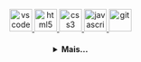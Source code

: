 

  <p align="center">
   <a href="https://code.visualstudio.com/">
      <img src="https://cdn.jsdelivr.net/gh/devicons/devicon/icons/vscode/vscode-original.svg" alt="vscode" width="40" height="40"/>
   </a>
   <a href="https://developer.mozilla.org/pt-BR/docs/Web/HTML">
      <img src="https://cdn.jsdelivr.net/gh/devicons/devicon/icons/html5/html5-plain.svg" alt="html5" width="40" height="40"/>
   </a>
   <a href="https://developer.mozilla.org/pt-BR/docs/Web/CSS">
      <img src="https://cdn.jsdelivr.net/gh/devicons/devicon/icons/css3/css3-plain.svg" alt="css3" width="40" height="40"/>
   </a>
   <a href="https://developer.mozilla.org/en-US/docs/Web/JavaScript">
      <img src="https://cdn.jsdelivr.net/gh/devicons/devicon/icons/javascript/javascript-original.svg" alt="javascript" width="40" height="40"/>
   </a>
   <a href="https://git-scm.com/">
      <img src="https://cdn.jsdelivr.net/gh/devicons/devicon/icons/git/git-original.svg" alt="git" width="40" height="40"/>
   </a>
</p>

<h4 align="center">
<details>
<summary>Mais...</summary>
<h1 align="center"><img src="https://media.giphy.com/media/hvRJCLFzcasrR4ia7z/giphy.gif" width="25px">Oi meu nome é Yrllan Brandão</h1></img>

<p align="center">
  <a href="https://github.com/yrllanbrandao">
    <img
      align="center"
      height="150em"
      src="https://github-readme-stats.vercel.app/api?username=yrllanbrandao&show_icons=true&include_all_commits=true&count_private=true&theme=tokyonight"
    />
  </a>
  <a href="https://github.com/yrllanbrandao">
    <img
      align="center"
      height="150em"
      src="https://github-readme-stats.vercel.app/api/top-langs/?username=YrllanBrandao&show_icons=true&include_all_commits=true&count_private=true&layout=compact&theme=tokyonight"
    />
  </a>
</p>


<p align="center">
  <a href="https://github.com/yrllanbrandao">
    <img
      align="center"
      src="https://github-profile-trophy.vercel.app/?username=YrllanBrandao&theme=onedark&no-frame=true&row=1&&margin-w=20&no-bg=true"
    />
  </a>
</a>
</p>



<h3 align="center">Sobre mim:</h3>

<p align="center">
  
  
  <a href="https://discord.gg/5YVW4QsY9y">
    <img
      align="center"
      src="https://img.shields.io/badge/Discord-1C1C1C?style=for-the-badge&logo=discord&logoColor=00FFFF">
  </a>
  <a href="https://www.linkedin.com/in/yrllanbrandao/">
    <img
         align="center"
         src="https://img.shields.io/badge/LinkedIn-1C1C1C?style=for-the-badge&logo=linkedin&logoColor=00FFFF"
  </a>
curriculum -> https://drive.google.com/file/d/1aBBFuL4puiyGocQtSqqur05eWj51434n/view?usp=sharing
</p>
<h5 align="center">@yrllanbrandao</h5>
</details>
